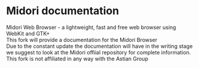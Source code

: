 # Midori documentation
Midori Web Browser - a lightweight, fast and free web browser using WebKit and GTK+  
This fork will provide a documentation for the Midori Browser  
Due to the constant update the documentation will have in the writing stage we suggest to look at the Midori offiial repository for complete information.  
This fork is not affiliated in any way with the Astian Group  
